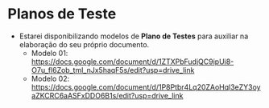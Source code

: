 # Planos de Teste

- Estarei disponibilizando modelos de **Plano de Testes** para auxiliar na elaboração do seu próprio documento.
	- Modelo 01: https://docs.google.com/document/d/1ZTXPbFudjQC9ipUi8-O7u_fl6Zob_tml_nJx5haqF5s/edit?usp=drive_link
	- Modelo 02: https://docs.google.com/document/d/1P8Ptbr4Lq20ZAoHql3eZY3oyaZKCRC6aASFxDDO6B1s/edit?usp=drive_link